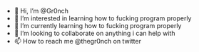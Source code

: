 - 👋 Hi, I’m @Gr0nch
- 👀 I’m interested in learning how to fucking program properly
- 🌱 I’m currently learning how to fucking program properly
- 💞️ I’m looking to collaborate on anything i can help with
- 📫 How to reach me @thegr0nch on twitter

<!---
Gr0nch/Gr0nch is a ✨ special ✨ repository because its `README.md` (this file) appears on your GitHub profile.
You can click the Preview link to take a look at your changes.
--->
